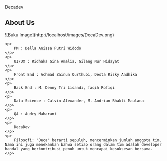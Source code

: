 Decadev
<div class="container about-us">
    <h2>About Us</h2>
    ![Buku Image](http://localhost/images/DecaDev.png)

    <p>
        PM : Della Anissa Putri Widodo
    </p>
    <p>
        UI/UX : Ridhaka Gina Amalia, Gilang Nur Hidayat
    </p>
    <p>
        Front End : Achmad Zainun Qurthubi, Desta Rizky Andhika
    </p>
    <p>
        Back End : M. Denny Tri Lisandi, faqih Rofiqi
    </p>
    <p>
        Data Science : Calvin Alexander, M. Andrian Bhakti Maulana
    </p>
    <p>
        QA : Audry Maharani
    </p>
    <p>
        DecaDev
    </p>
    <p>
        Filosofi: "Deca" berarti sepuluh, mencerminkan jumlah anggota tim. Nama ini juga menekankan bahwa setiap orang dalam tim adalah developer handal yang berkontribusi penuh untuk mencapai kesuksesan bersama.
    </p>
</div>
